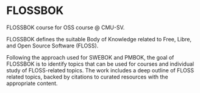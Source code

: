 # FLOSSBOK

FLOSSBOK course for OSS course @ CMU-SV.

FLOSSBOK defines the suitable Body of Knowledge related to Free, Libre, and Open Source Software \(FLOSS\).

Following the approach used for SWEBOK and PMBOK, the goal of FLOSSBOK is to identify topics that can be used for courses and individual study of FLOSS-related topics. The work includes a deep outline of FLOSS related topics, backed by citations to curated resources with the appropriate content.

